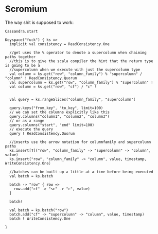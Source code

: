 Scromium
==========

The way shit is supposed to work:

    Cassandra.start
    
    Keyspace("fuck") { ks =>
      implicit val consistency = ReadConsistency.One
      
      //get uses the % operator to denote a supercolumn when chaining paths together
      //this is to give the scala compiler the hint that the return type is going to be a
      //supercolumn when we execute with just the supercolumn type
      val column = ks.get("row", "column_family") % "supercolumn" / "column" ! ReadConsistency.Quorum
      val supercolumn = ks.get("row", "column_family") % "supercolumn" !
      val column = ks.get("row", "cf") / "c" !
      
      
      val query = ks.rangeSlices("column_family", "supercolumn")
      
      query.keys("from_key", "to_key", limit=100)
      // we can set the columns explicitly like this
      query.columns("column1", "column2", "column3")
      // or as a range
      query.columns("start", "end" limit=100)
      // execute the query
      query ! ReadConsistency.Quorum
      
      //inserts use the arrow notation for columnfamily and supercolumn paths
      ks.insert[T]("row", "column_family" -> "supercolumn" -> "column", value)
      ks.insert("row", "column_family" -> "column", value, timestamp, WriteConsistency.One)
      
      //batches can be built up a little at a time before being executed
      val batch = ks.batch
      
      batch -> "row" { row =>
        row.add("cf" -> "sc" -> "c", value)
      }
      
      batch!
      
      val batch = ks.batch("row")
      batch.add("cf" -> "supercolumn" -> "column", value, timestamp)
      batch ! WriteConsistency.One
      
    }
